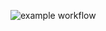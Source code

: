 ![example workflow](https://github.com/sa111nt/bank-zbozowy-mvn/actions/workflows/ci.yml/badge.svg)
